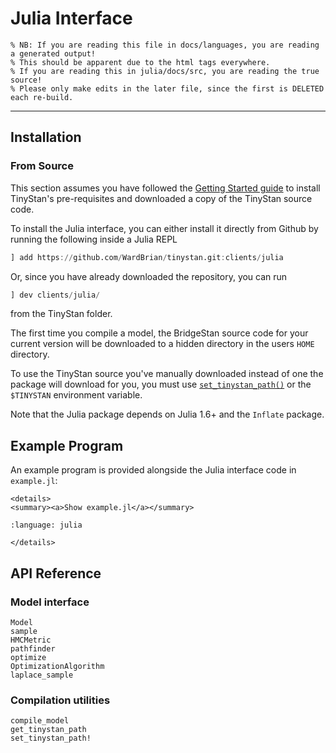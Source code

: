 # Julia Interface

```@raw html
% NB: If you are reading this file in docs/languages, you are reading a generated output!
% This should be apparent due to the html tags everywhere.
% If you are reading this in julia/docs/src, you are reading the true source!
% Please only make edits in the later file, since the first is DELETED each re-build.
```

---

## Installation

### From Source
This section assumes you have followed the [Getting Started guide](../getting-started.rst)
to install TinyStan's pre-requisites and downloaded a copy of the TinyStan source code.

To install the Julia interface, you can either install it directly from Github by running
the following inside a Julia REPL

```julia
] add https://github.com/WardBrian/tinystan.git:clients/julia
```

Or, since you have already downloaded the repository, you can run

```julia
] dev clients/julia/
```

from the TinyStan folder.

The first time you compile a model, the BridgeStan source code for your current version
will be downloaded to a hidden directory in the users `HOME` directory.

To use the TinyStan source you've manually downloaded instead of
one the package will download for you, you must use
[`set_tinystan_path()`](TinyStan.set_tinystan_path!) or the `$TINYSTAN`
environment variable.

Note that the Julia package depends on Julia 1.6+ and the `Inflate` package.



## Example Program

An example program is provided alongside the Julia interface code in `example.jl`:


```@raw html
<details>
<summary><a>Show example.jl</a></summary>
```

```{literalinclude} ../../clients/julia/example.jl
:language: julia
```

```@raw html
</details>
```


## API Reference

### Model interface

```@docs
Model
sample
HMCMetric
pathfinder
optimize
OptimizationAlgorithm
laplace_sample
```

### Compilation utilities
```@docs
compile_model
get_tinystan_path
set_tinystan_path!
```
